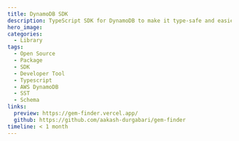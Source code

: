 ```yaml
---
title: DynamoDB SDK
description: TypeScript SDK for DynamoDB to make it type-safe and easier to work with.
hero_image: 
categories:
  - Library
tags:
  - Open Source
  - Package
  - SDK
  - Developer Tool
  - Typescript
  - AWS DynamoDB
  - SST
  - Schema
links:
  preview: https://gem-finder.vercel.app/
  github: https://github.com/aakash-durgabari/gem-finder
timeline: < 1 month
---
```

